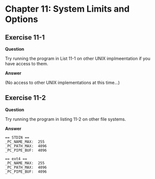 Chapter 11: System Limits and Options
=====================================

Exercise 11-1
-------------

**Question**

Try running the program in List 11-1 on other UNIX implmeentation if
you have access to them.

**Answer**

(No access to other UNIX implementations at this time...)

Exercise 11-2
-------------

**Question**

Try running the program in listing 11-2 on other file systems.

**Answer**

```
== STDIN ==
_PC_NAME_MAX:  255
_PC_PATH_MAX:  4096
_PC_PIPE_BUF:  4096

== ext4 ==
_PC_NAME_MAX:  255
_PC_PATH_MAX:  4096
_PC_PIPE_BUF:  4096

```